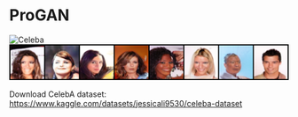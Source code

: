 # ProGAN
![Celeba](assets/celeba.gif)
![Celeba](assets/img_4_29_3000.png)


Download CelebA dataset:
https://www.kaggle.com/datasets/jessicali9530/celeba-dataset
